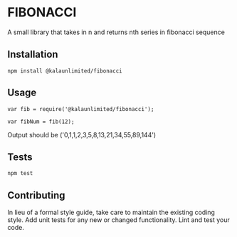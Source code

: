 FIBONACCI
=========

A small library that takes in n and returns nth series in fibonacci sequence

## Installation

  `npm install @kalaunlimited/fibonacci`

## Usage

    var fib = require('@kalaunlimited/fibonacci');

    var fibNum = fib(12);
  
  
  Output should be ('0,1,1,2,3,5,8,13,21,34,55,89,144')


## Tests

  `npm test`

## Contributing

In lieu of a formal style guide, take care to maintain the existing coding style. Add unit tests for any new or changed functionality. Lint and test your code.